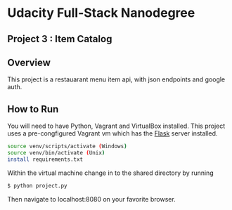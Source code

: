 # Udacity Full-Stack Nanodegree
## Project 3 : Item Catalog

## Overview

This project is a restauarant menu item api, with json endpoints and google auth.

## How to Run

You will need to have Python, Vagrant and VirtualBox installed. This project uses a pre-congfigured Vagrant vm which has the [Flask](http://flask.pocoo.org/) server installed.

```bash
source venv/scripts/activate (Windows)
source venv/bin/activate (Unix)
install requirements.txt
```

Within the virtual machine change in to the shared directory by running

```bash
$ python project.py
```

Then navigate to localhost:8080 on your favorite browser.
